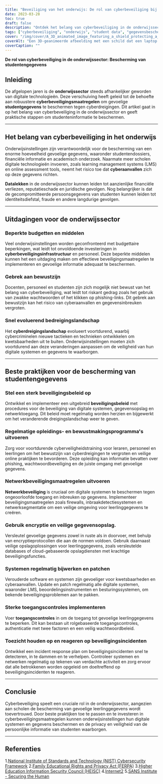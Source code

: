 ```yaml
---
title: "Beveiliging van het onderwijs: De rol van cyberbeveiliging bij de bescherming van studentengegevens"
date: 2023-03-28
toc: true
draft: false
description: "Ontdek het belang van cyberbeveiliging in de onderwijssector en leer hoe u gevoelige leerlinggegevens kunt beschermen."
tags: ["cyberbeveiliging", "onderwijs", "student data", "gegevensbescherming", "privacy", "FERPA", "NIST", "HEISC", "Internet2", "SANS Instituut", "veiligheidsbeleid", "phishing", "bewustwordingstraining", "risicobeoordeling", "multi-factor authenticatie", "encryptie", "reactie op incidenten", "netwerkbeveiliging", "veilige toegang", "firewalls"]
cover: "/img/cover/A_3D_animated_image_featuring_a_shield_protecting_a_laptop.png"
coverAlt: "Een 3D-geanimeerde afbeelding met een schild dat een laptop met een afstudeerpet beschermt, als symbool voor de bescherming van studentengegevens in de onderwijssector."
coverCaption: ""
---
```


**De rol van cyberbeveiliging in de onderwijssector: Bescherming van studentengegevens**

## Inleiding

De afgelopen jaren is de **onderwijssector** steeds afhankelijker geworden van digitale technologieën. Deze verschuiving heeft geleid tot de behoefte aan robuustere **cyberbeveiligingsmaatregelen** om gevoelige **studentgegevens** te beschermen tegen cyberdreigingen. Dit artikel gaat in op het belang van cyberbeveiliging in de onderwijssector en geeft praktische stappen om studenteninformatie te beschermen.

______

## Het belang van cyberbeveiliging in het onderwijs

Onderwijsinstellingen zijn verantwoordelijk voor de bescherming van een enorme hoeveelheid gevoelige gegevens, waaronder studentendossiers, financiële informatie en academisch onderzoek. Naarmate meer scholen digitale technologieën invoeren, zoals learning management systems (LMS) en online assessment tools, neemt het risico toe dat **cyberaanvallen** zich op deze gegevens richten.

**Datalekken** in de onderwijssector kunnen leiden tot aanzienlijke financiële verliezen, reputatieschade en juridische gevolgen. Nog belangrijker is dat de gecompromitteerde persoonsgegevens van studenten kunnen leiden tot identiteitsdiefstal, fraude en andere langdurige gevolgen.

______

## Uitdagingen voor de onderwijssector

### Beperkte budgetten en middelen

Veel onderwijsinstellingen worden geconfronteerd met budgettaire beperkingen, wat leidt tot onvoldoende investeringen in **cyberbeveiligingsinfrastructuur** en personeel. Deze beperkte middelen kunnen het een uitdaging maken om effectieve beveiligingsmaatregelen te implementeren en gevoelige informatie adequaat te beschermen.

### Gebrek aan bewustzijn

Docenten, personeel en studenten zijn zich mogelijk niet bewust van het belang van cyberbeveiliging, wat leidt tot riskant gedrag zoals het gebruik van zwakke wachtwoorden of het klikken op phishing-links. Dit gebrek aan bewustzijn kan het risico van cyberaanvallen en gegevensinbreuken vergroten.

### Snel evoluerend bedreigingslandschap

Het **cyberdreigingslandschap** evolueert voortdurend, waarbij cybercriminelen nieuwe tactieken en technieken ontwikkelen om kwetsbaarheden uit te buiten. Onderwijsinstellingen moeten zich voortdurend aan deze veranderingen aanpassen om de veiligheid van hun digitale systemen en gegevens te waarborgen.

______

## Beste praktijken voor de bescherming van studentengegevens

### Stel een sterk beveiligingsbeleid op

Ontwikkel en implementeer een uitgebreid **beveiligingsbeleid** met procedures voor de beveiliging van digitale systemen, gegevensopslag en netwerktoegang. Dit beleid moet regelmatig worden herzien en bijgewerkt om het veranderende dreigingslandschap weer te geven.

### Regelmatige opleidings- en bewustmakingsprogramma's uitvoeren

Zorg voor voortdurende cyberveiligheidstraining voor leraren, personeel en leerlingen om het bewustzijn van cyberdreigingen te vergroten en veilige online praktijken te bevorderen. Deze opleiding kan informatie bevatten over phishing, wachtwoordbeveiliging en de juiste omgang met gevoelige gegevens.

### Netwerkbeveiligingsmaatregelen uitvoeren

**Netwerkbeveiliging** is cruciaal om digitale systemen te beschermen tegen ongeoorloofde toegang en inbreuken op gegevens. Implementeer beveiligingsmaatregelen zoals firewalls, inbraakdetectiesystemen en netwerksegmentatie om een veilige omgeving voor leerlinggegevens te creëren.

### Gebruik encryptie en veilige gegevensopslag.

Versleutel gevoelige gegevens zowel in ruste als in doorvoer, met behulp van encryptieprotocollen die aan de normen voldoen. Gebruik daarnaast veilige opslagoplossingen voor leerlinggegevens, zoals versleutelde databases of cloud-gebaseerde opslagdiensten met krachtige beveiligingsfuncties.

### Systemen regelmatig bijwerken en patchen

Verouderde software en systemen zijn gevoeliger voor kwetsbaarheden en cyberaanvallen. Update en patch regelmatig alle digitale systemen, waaronder LMS, beoordelingsinstrumenten en besturingssystemen, om bekende beveiligingsproblemen aan te pakken.

### Sterke toegangscontroles implementeren

Voer **toegangscontroles** in om de toegang tot gevoelige leerlinggegevens te beperken. Dit kan bestaan uit rolgebaseerde toegangscontroles, authenticatie met twee factoren en een veilig wachtwoordbeleid.

### Toezicht houden op en reageren op beveiligingsincidenten

Ontwikkel een incident response plan om beveiligingsincidenten snel te detecteren, in te dammen en te verhelpen. Controleer systemen en netwerken regelmatig op tekenen van verdachte activiteit en zorg ervoor dat alle betrokkenen worden opgeleid om doeltreffend op beveiligingsincidenten te reageren.

______

## Conclusie

Cyberbeveiliging speelt een cruciale rol in de onderwijssector, aangezien aan scholen de bescherming van gevoelige leerlinggegevens wordt toevertrouwd. Door beste praktijken toe te passen en te investeren in cyberbeveiligingsmaatregelen kunnen onderwijsinstellingen hun digitale systemen en gegevens beschermen en de privacy en veiligheid van de persoonlijke informatie van studenten waarborgen.

______

## Referenties

1.[National Institute of Standards and Technology (NIST) Cybersecurity Framework](https://www.nist.gov/cyberframework)
2.[Family Educational Rights and Privacy Act (FERPA)](https://www2.ed.gov/policy/gen/guid/fpco/ferpa/index.html)
3.[Higher Education Information Security Council (HEISC)](https://www.educause.edu/focus-areas-and-initiatives/policy-and-security/cybersecurity-program)
4.[Internet2](https://www.internet2.edu/)
5.[SANS Institute - Securing the Human](https://www.sans.org/security-awareness-training)

